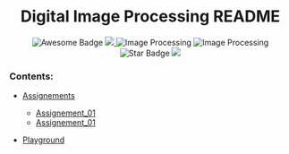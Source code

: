 <h1 align="center">Digital Image Processing README</h1>

<div align="center">
<img src="https://cdn.rawgit.com/sindresorhus/awesome/d7305f38d29fed78fa85652e3a63e154dd8e8829/media/badge.svg" alt="Awesome Badge"/>
<a href="https://octave.org" ><img src="https://img.shields.io/badge/GNU_Octave-V_9-b?logoColor=blue&labelColor=blue&color=grey" /> </a>
<img src="https://img.shields.io/badge/Packages-Image-b" alt="Image Processing"/>
<img src="https://img.shields.io/badge/Digital_Image_Processing-8A2BE2" alt="Image Processing"/>
<img src="https://img.shields.io/static/v1?label=%F0%9F%8C%9F&message=If%20Useful&style=style=flat&color=BC4E99" alt="Star Badge"/>
<a href="https://twitter.com/taha_ly" ><img src="https://img.shields.io/twitter/follow/taha_ly" /> </a>
<br>




</div>

### Contents:
  - [Assignements](https://github.com/taha-mahmoud-ly/Digital.Image.Processing_Homework/tree/main/assignements)
      - [Assignement_01](https://github.com/taha-mahmoud-ly/Digital.Image.Processing_Homework/tree/main/assignements/Assignement_01)
      - [Assignement_01](https://github.com/taha-mahmoud-ly/Digital.Image.Processing_Homework/tree/main/assignements/Assignement_02)
    
  - [Playground](https://github.com/taha-mahmoud-ly/Digital.Image.Processing_Homework/tree/main/Playground)

